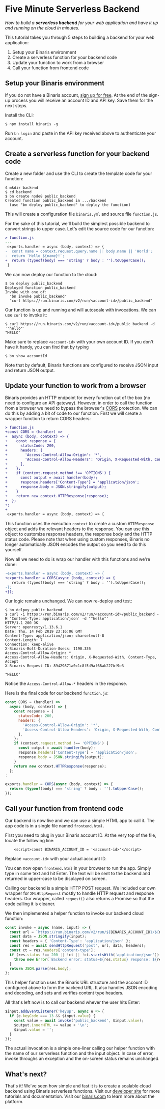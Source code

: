 # Five Minute Serverless Backend
*How to build a **serverless backend** for your web application and have it up and running on the cloud in minutes.*

This tutorial takes you through 5 steps to building a backend for your web application:
1. Setup your Binaris environment
1. Create a serverless function for your backend code
1. Update your function to work from a browser
1. Call your function from frontend code

## Setup your Binaris environment

If you do not have a Binaris account, [sign up for free](https://binaris.com/signup?t=8CDa37). At the end of the sign-up process you will receive an account ID and API key. Save them for the next steps.

Install the CLI:

```
$ npm install binaris -g
```

Run `bn login` and paste in the API key received above to authenticate your account.

## Create a serverless function for your backend code

Create a new folder and use the CLI to create the template code for your function:

```
$ mkdir backend
$ cd backend
$ bn create node8 public_backend
Created function public_backend in .../backend
  (use "bn deploy public_backend" to deploy the function)
  ```

This will create a configuration file `binaris.yml` and source file `function.js`.

For the sake of this tutorial, we'll build the simplest possible backend to convert strings to upper case. Let's edit the source code for our function:

```diff
> function.js
---
 exports.handler = async (body, context) => {
-  const name = context.request.query.name || body.name || 'World';
-  return `Hello ${name}!`;
+  return (typeof(body) === 'string' ? body : '').toUpperCase();
 }
```

We can now deploy our function to the cloud:

```
$ bn deploy public_backend
Deployed function public_backend
Invoke with one of:
  "bn invoke public_backend"
  "curl https://run.binaris.com/v2/run/<account-id>/public_backend"
```

Our function is up and running and will autoscale with invocations. We can use `curl` to invoke it:

```
$ curl https://run.binaris.com/v2/run/<account-id>/public_backend -d '"hello"'
"HELLO"
```

Make sure to replace `<account-id>` with your own account ID. If you don't have it handy, you can find that by typing

```
$ bn show accountId
```

Note that by default, Binaris functions are configured to receive JSON input and return JSON output.

## Update your function to work from a browser

Binaris provides an HTTP endpoint for every function out of the box (no need to configure an API gateway). However, in order to call the function from a browser we need to bypass the browser's [CORS](https://en.wikipedia.org/wiki/Cross-origin_resource_sharing) protection. We can do this by adding a bit of code to our function. First we will create a wrapper function to return CORS headers:

```diff
> function.js
+const CORS = (handler) =>
+  async (body, context) => {
+    const response = {
+      statusCode: 200,
+      headers: {
+        'Access-Control-Allow-Origin': '*',
+        'Access-Control-Allow-Headers': 'Origin, X-Requested-With, Content-Type, Accept',
+      },
+    };
+    if (context.request.method !== 'OPTIONS') {
+      const output = await handler(body);
+      response.headers['Content-Type'] = 'application/json';
+      response.body = JSON.stringify(output);
+    }
+    return new context.HTTPResponse(response);
+  };
+;
+
 exports.handler = async (body, context) => {
```

This function uses the execution `context` to create a custom `HTTPResponse` object and adds the relevant headers to the response. You can use this object to customize response headers, the response body and the HTTP status code. Please note that when using custom responses, Binaris no longer automatically JSON encodes the output so you need to do this yourself.

Now all we need to do is wrap our handler with this functions and we're done:

```diff
-exports.handler = async (body, context) => {
+exports.handler = CORS(async (body, context) => {
   return (typeof(body) === 'string' ? body : '').toUpperCase();
-};
+});
```

Our logic remains unchanged. We can now re-deploy and test:

```
$ bn delpoy public_backend
$ curl -i https://run.binaris.com/v2/run/<account-id>/public_backend -H 'Content-Type: application/json' -d '"hello"'
HTTP/1.1 200 OK
Server: openresty/1.13.6.1
Date: Thu, 14 Feb 2019 23:16:06 GMT
Content-Type: application/json; charset=utf-8
Content-Length: 7
Connection: keep-alive
X-Binaris-Bolt-Duration-Usecs: 1190.336
Access-Control-Allow-Origin: *
Access-Control-Allow-Headers: Origin, X-Requested-With, Content-Type, Accept
X-Binaris-Request-ID: 89429871a0c1c8f5d9af68ab227bf9e3

"HELLO"
```

Notice the ``Access-Control-Allow-*`` headers in the response.

Here is the final code for our backend `function.js`:

```javascript
const CORS = (handler) =>
  async (body, context) => {
    const response = {
      statusCode: 200,
      headers: {
        'Access-Control-Allow-Origin': '*',
        'Access-Control-Allow-Headers': 'Origin, X-Requested-With, Content-Type, Accept',
      },
    };
    if (context.request.method !== 'OPTIONS') {
      const output = await handler(body);
      response.headers['Content-Type'] = 'application/json';
      response.body = JSON.stringify(output);
    }
    return new context.HTTPResponse(response);
  };
;

exports.handler = CORS(async (body, context) => {
  return (typeof(body) === 'string' ? body : '').toUpperCase();
});
```

## Call your function from frontend code

Our backend is now live and we can use a simple HTML app to call it. The app code is in a single file named `frontend.html`.

First you need to plug in your Binaris account ID. At the very top of the file, locate the following line:

```htmlmixed
    <script>const BINARIS_ACCOUNT_ID = '<account-id>'</script>
```

Replace `<account-id>` with your actual account ID.

You can now open `frontend.html` in your browser to run the app. Simply type in some text and hit Enter. The text will be sent to the backend and returned in upper-case to be displayed on screen.

Calling our backend is a simple HTTP POST request. We included our own wrapper for `XMLHttpRequest` mostly to handle HTTP request and response headers. Our wrapper, called `request()` also returns a Promise so that the code calling it is cleaner.

We then implemented a helper function to invoke our backend cloud function:

```javascript
const invoke = async (name, input) => {
  const url = `https://run.binaris.com/v2/run/${BINARIS_ACCOUNT_ID}/${name}`;
  const data = JSON.stringify(input);
  const headers = { 'Content-Type': 'application/json' };
  const res = await sendHttpRequest('post', url, data, headers);
  const ct = res.headers['content-type'];
  if (res.status !== 200 || !ct || !ct.startsWith('application/json')) {
    throw new Error(`Backend error: status=${res.status} response: ${res.body}`);
  }
  return JSON.parse(res.body);
};
```

This helper function uses the Binaris URL structure and the account ID configured above to form the backend URL. It also handles JSON encoding and decoding, and sets and verifies content type headers.

All that's left now is to call our backend whever the user hits Enter:

```javascript
$input.addEventListener('keyup', async e => {
  if (e.keyCode === 13 && $input.value) {
    const value = await invoke('public_backend', $input.value);
    $output.innerHTML += value + '\n';
    $input.value = '';
  }
});
```

The actual invocation is a simple one-liner calling our helper function with the name of our serverless function and the input object. In case of error, invoke throughs an exception and the on-screen status remains unchanged.

## What's next?

That's it! We've seen how simple and fast it is to create a scalable cloud backend using Binaris serverless functions. Visit our [developer site](https://dev.binaris.com/) for more tutorials and documentation. Visit our [binaris.com](https://www.binaris.com/) to learn more about the platform.
